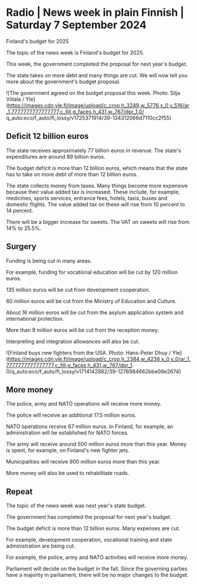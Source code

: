 # Radio \| News week in plain Finnish \| Saturday 7 September 2024

Finland's budget for 2025

The topic of the news week is Finland's budget for 2025.

This week, the government completed the proposal for next year's budget.

The state takes on more debt and many things are cut. We will now tell you more about the government's budget proposal.

![The government agreed on the budget proposal this week. Photo: Silja Viitala / Yle](https://images.cdn.yle.fi/image/upload/c_crop,h_3249,w_5776,x_0,y_516/ar_1.7777777777777777,c_fill,g_faces,h_431,w_767/dpr_1.0/ q_auto:eco/f_auto/fl_lossy/v1725371914/39-134312066d7110cc2f55)

## Deficit 12 billion euros

The state receives approximately 77 billion euros in revenue. The state's expenditures are around 89 billion euros.

The budget deficit is more than 12 billion euros, which means that the state has to take on more debt of more than 12 billion euros.

The state collects money from taxes. Many things become more expensive because their value added tax is increased. These include, for example, medicines, sports services, entrance fees, hotels, taxis, buses and domestic flights. The value added tax on these will rise from 10 percent to 14 percent.

There will be a bigger increase for sweets. The VAT on sweets will rise from 14% to 25.5%.

## Surgery

Funding is being cut in many areas.

For example, funding for vocational education will be cut by 120 million euros.

135 million euros will be cut from development cooperation.

60 million euros will be cut from the Ministry of Education and Culture.

About 16 million euros will be cut from the asylum application system and international protection.

More than 9 million euros will be cut from the reception money.

Interpreting and integration allowances will also be cut.

![Finland buys new fighters from the USA. Photo: Hans-Peter Dhuy / Yle](https://images.cdn.yle.fi/image/upload/c_crop,h_2384,w_4238,x_0,y_0/ar_1.7777777777777777,c_fill,g_faces,h_431,w_767/dpr_1. 0/q_auto:eco/f_auto/fl_lossy/v1714142882/39-1276984662bbe08e2674)

## More money

The police, army and NATO operations will receive more money.

The police will receive an additional 17.5 million euros.

NATO operations receive 67 million euros. In Finland, for example, an administration will be established for NATO forces.

The army will receive around 500 million euros more than this year. Money is spent, for example, on Finland's new fighter jets.

Municipalities will receive 900 million euros more than this year.

More money will also be used to rehabilitate roads.

## Repeat

The topic of the news week was next year's state budget.

The government has completed the proposal for next year's budget.

The budget deficit is more than 12 billion euros. Many expenses are cut.

For example, development cooperation, vocational training and state administration are being cut.

For example, the police, army and NATO activities will receive more money.

Parliament will decide on the budget in the fall. Since the governing parties have a majority in parliament, there will be no major changes to the budget.


